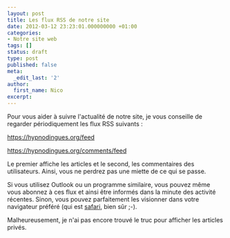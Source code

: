 ```yaml
---
layout: post
title: Les flux RSS de notre site
date: 2012-03-12 23:23:01.000000000 +01:00
categories:
- Notre site web
tags: []
status: draft
type: post
published: false
meta:
  _edit_last: '2'
author:
  first_name: Nico
excerpt:
---
```

<p>Pour vous aider à suivre l'actualité de notre site, je vous conseille de regarder périodiquement les flux RSS suivants :</p>
<p><a href="https://hypnodingues.org/feed">https://hypnodingues.org/feed</a></p>
<p><a href="https://hypnodingues.org/comments/feed">https://hypnodingues.org/comments/feed</a></p>
<p>Le premier affiche les articles et le second, les commentaires des utilisateurs. Ainsi, vous ne perdrez pas une miette de ce qui se passe.</p>
<p>Si vous utilisez Outlook ou un programme similaire, vous pouvez même vous abonnez à ces flux et ainsi être informés dans la minute des activité récentes. Sinon, vous pouvez parfaitement les visionner dans votre navigateur préféré (qui est <a href="http://www.apple.com/fr/safari/">safari</a>, bien sûr ;-).</p>
<p>Malheureusement, je n'ai pas encore trouvé le truc pour afficher les articles privés.</p>

